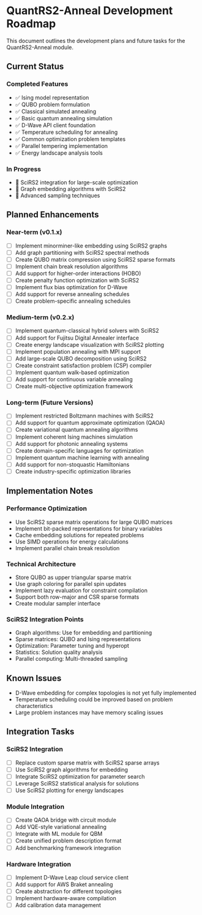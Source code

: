 # QuantRS2-Anneal Development Roadmap

This document outlines the development plans and future tasks for the QuantRS2-Anneal module.

## Current Status

### Completed Features

- ✅ Ising model representation
- ✅ QUBO problem formulation
- ✅ Classical simulated annealing 
- ✅ Basic quantum annealing simulation
- ✅ D-Wave API client foundation
- ✅ Temperature scheduling for annealing
- ✅ Common optimization problem templates
- ✅ Parallel tempering implementation
- ✅ Energy landscape analysis tools

### In Progress

- 🔄 SciRS2 integration for large-scale optimization
- 🔄 Graph embedding algorithms with SciRS2
- 🔄 Advanced sampling techniques

## Planned Enhancements

### Near-term (v0.1.x)

- [ ] Implement minorminer-like embedding using SciRS2 graphs
- [ ] Add graph partitioning with SciRS2 spectral methods
- [ ] Create QUBO matrix compression using SciRS2 sparse formats
- [ ] Implement chain break resolution algorithms
- [ ] Add support for higher-order interactions (HOBO)
- [ ] Create penalty function optimization with SciRS2
- [ ] Implement flux bias optimization for D-Wave
- [ ] Add support for reverse annealing schedules
- [ ] Create problem-specific annealing schedules

### Medium-term (v0.2.x)

- [ ] Implement quantum-classical hybrid solvers with SciRS2
- [ ] Add support for Fujitsu Digital Annealer interface
- [ ] Create energy landscape visualization with SciRS2 plotting
- [ ] Implement population annealing with MPI support
- [ ] Add large-scale QUBO decomposition using SciRS2
- [ ] Create constraint satisfaction problem (CSP) compiler
- [ ] Implement quantum walk-based optimization
- [ ] Add support for continuous variable annealing
- [ ] Create multi-objective optimization framework

### Long-term (Future Versions)

- [ ] Implement restricted Boltzmann machines with SciRS2
- [ ] Add support for quantum approximate optimization (QAOA)
- [ ] Create variational quantum annealing algorithms
- [ ] Implement coherent Ising machines simulation
- [ ] Add support for photonic annealing systems
- [ ] Create domain-specific languages for optimization
- [ ] Implement quantum machine learning with annealing
- [ ] Add support for non-stoquastic Hamiltonians
- [ ] Create industry-specific optimization libraries

## Implementation Notes

### Performance Optimization
- Use SciRS2 sparse matrix operations for large QUBO matrices
- Implement bit-packed representations for binary variables
- Cache embedding solutions for repeated problems
- Use SIMD operations for energy calculations
- Implement parallel chain break resolution

### Technical Architecture
- Store QUBO as upper triangular sparse matrix
- Use graph coloring for parallel spin updates
- Implement lazy evaluation for constraint compilation
- Support both row-major and CSR sparse formats
- Create modular sampler interface

### SciRS2 Integration Points
- Graph algorithms: Use for embedding and partitioning
- Sparse matrices: QUBO and Ising representations
- Optimization: Parameter tuning and hyperopt
- Statistics: Solution quality analysis
- Parallel computing: Multi-threaded sampling

## Known Issues

- D-Wave embedding for complex topologies is not yet fully implemented
- Temperature scheduling could be improved based on problem characteristics
- Large problem instances may have memory scaling issues

## Integration Tasks

### SciRS2 Integration
- [ ] Replace custom sparse matrix with SciRS2 sparse arrays
- [ ] Use SciRS2 graph algorithms for embedding
- [ ] Integrate SciRS2 optimization for parameter search
- [ ] Leverage SciRS2 statistical analysis for solutions
- [ ] Use SciRS2 plotting for energy landscapes

### Module Integration
- [ ] Create QAOA bridge with circuit module
- [ ] Add VQE-style variational annealing
- [ ] Integrate with ML module for QBM
- [ ] Create unified problem description format
- [ ] Add benchmarking framework integration

### Hardware Integration
- [ ] Implement D-Wave Leap cloud service client
- [ ] Add support for AWS Braket annealing
- [ ] Create abstraction for different topologies
- [ ] Implement hardware-aware compilation
- [ ] Add calibration data management